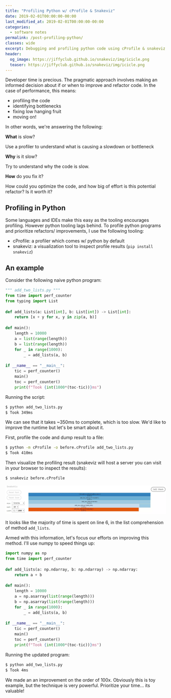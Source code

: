 ```yaml
---
title: "Profiling Python w/ cProfile & Snakeviz"
date: 2019-02-01T00:00:00-00:00
last_modified_at: 2019-02-01T00:00:00-00:00
categories:
  - software notes
permalink: /post-profiling-python/
classes: wide
excerpt: Debugging and profiling python code using cProfile & snakeviz.
header:
  og_image: https://jiffyclub.github.io/snakeviz/img/icicle.png
  teaser: https://jiffyclub.github.io/snakeviz/img/icicle.png
---
```


Developer time is precious. The pragmatic approach involves making an informed decision about if or when to improve and refactor code. In the case of performance, this means:

- profiling the code
- identifying bottlenecks
- fixing low hanging fruit
- moving on!

In other words, we're answering the following:

**What** is slow?

Use a profiler to understand what is causing a slowdown or bottleneck

**Why** is it slow?

Try to understand why the code is slow.

**How** do you fix it?

How could you optimize the code, and how big of effort is this potential refactor? Is it worth it?

## Profiling in Python

Some languages and IDEs make this easy as the tooling encourages profiling. However python tooling lags behind. To profile python programs and prioritize refactors/ improvements, I use the following tooling:

- cProfile: a profiler which comes w/ python by default
- snakeviz: a visualization tool to inspect profile results (`pip install snakeviz`)

## An example

Consider the following naive python program:

```py
""" add_two_lists.py """
from time import perf_counter
from typing import List

def add_lists(a: List[int], b: List[int]) -> List[int]:
    return [x + y for x, y in zip(a, b)]

def main():
    length = 10000
    a = list(range(length))
    b = list(range(length))
    for _ in range(1000):
        _ = add_lists(a, b)

if __name__ == "__main__":
    tic = perf_counter()
    main()
    toc = perf_counter()
    print(f"Took {int(1000*(toc-tic))}ms")
```

Running the script:

```bash
$ python add_two_lists.py
$ Took 349ms
```

We can see that it takes ~350ms to complete, which is too slow. We'd like to improve the runtime but let's be smart about it.

First, profile the code and dump result to a file:

```bash
$ python -m cProfile -o before.cProfile add_two_lists.py
$ Took 410ms
```

Then visualize the profiling result (snakeviz will host a server you can visit in your browser to inspect the results):

```bash
$ snakeviz before.cProfile
```

![before](/images/profiling-python/before.webp)

It looks like the majority of time is spent on line 6, in the list comprehension of method `add_lists`.

Armed with this information, let's focus our efforts on improving this method. I'll use numpy to speed things up:

```py
import numpy as np
from time import perf_counter

def add_lists(a: np.ndarray, b: np.ndarray) -> np.ndarray:
    return a + b

def main():
    length = 10000
    a = np.asarray(list(range(length)))
    b = np.asarray(list(range(length)))
    for _ in range(1000):
        _ = add_lists(a, b)

if __name__ == "__main__":
    tic = perf_counter()
    main()
    toc = perf_counter()
    print(f"Took {int(1000*(toc-tic))}ms")
```

Running the updated program: 

```bash
$ python add_two_lists.py
$ Took 4ms
```

We made an an improvement on the order of 100x. Obviously this is toy example, but the technique is very powerful. Prioritize your time... its valuable!
